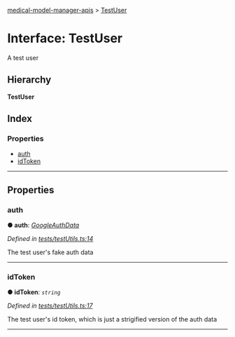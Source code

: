[medical-model-manager-apis](../README.md) > [TestUser](../interfaces/testuser.md)

# Interface: TestUser

A test user

## Hierarchy

**TestUser**

## Index

### Properties

* [auth](testuser.md#auth)
* [idToken](testuser.md#idtoken)

---

## Properties

<a id="auth"></a>

###  auth

**● auth**: *[GoogleAuthData](googleauthdata.md)*

*Defined in [tests/testUtils.ts:14](https://github.com/drryanjames/medical-model-management-apis/blob/8ee5c63/src/tests/testUtils.ts#L14)*

The test user's fake auth data

___
<a id="idtoken"></a>

###  idToken

**● idToken**: *`string`*

*Defined in [tests/testUtils.ts:17](https://github.com/drryanjames/medical-model-management-apis/blob/8ee5c63/src/tests/testUtils.ts#L17)*

The test user's id token, which is just a strigified version of the auth data

___

